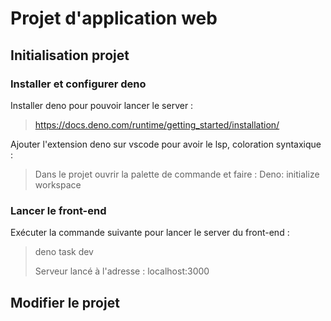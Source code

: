 # Projet d'application web

## Initialisation projet

### Installer et configurer deno

Installer deno pour pouvoir lancer le server :

> https://docs.deno.com/runtime/getting_started/installation/

Ajouter l'extension deno sur vscode pour avoir le lsp, coloration syntaxique :

> Dans le projet ouvrir la palette de commande et faire : Deno: initialize
> workspace

### Lancer le front-end

Exécuter la commande suivante pour lancer le server du front-end :

> deno task dev
>
> Serveur lancé à l'adresse : localhost:3000

## Modifier le projet
